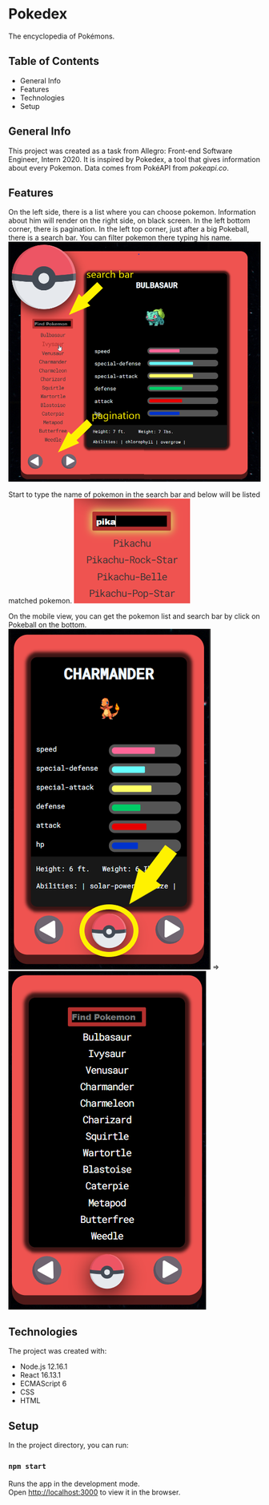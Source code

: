 # Pokedex

The encyclopedia of Pokémons.

## Table of Contents

- General Info
- Features
- Technologies
- Setup

## General Info

This project was created as a task from Allegro: Front-end Software Engineer, Intern 2020. It is inspired by Pokedex, a tool that gives information about every Pokemon. Data comes from PokéAPI from <i>pokeapi.co</i>.

## Features

On the left side, there is a list where you can choose pokemon. Information about him will render on the right side, on black screen. In the left bottom corner, there is pagination. In the left top corner, just after a big Pokeball, there is a search bar. You can filter pokemon there typing his name.
![pokedex](./src/assets/pokedex.png)

Start to type the name of pokemon in the search bar and below will be listed matched pokemon.
![search_bar](./src/assets/search.png)

On the mobile view, you can get the pokemon list and search bar by click on Pokeball on the bottom.
![mobile_before](./src/assets/mobileBefore.png) => ![mobile_after](./src/assets/mobileAfter.png)

## Technologies

The project was created with:

- Node.js 12.16.1
- React 16.13.1
- ECMAScript 6
- CSS
- HTML

## Setup

In the project directory, you can run:

### `npm start`

Runs the app in the development mode.<br />
Open [http://localhost:3000](http://localhost:3000) to view it in the browser.
